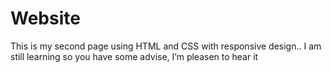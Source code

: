 # Website
This is my second page using HTML and CSS with responsive design..  I am still learning so you have some advise, I’m pleasen to hear it 
